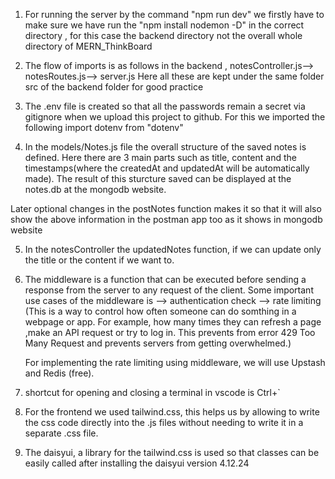 1. For running the server by the command "npm run dev" we firstly have to make sure we have run the "npm install nodemon -D" in the correct directory , for this case the backend directory not the overall whole directory of MERN_ThinkBoard

2. The flow of imports is as follows in the backend ,
   notesController.js--> notesRoutes.js--> server.js
   Here all these are kept under the same folder src of the backend folder for good practice

3. The .env file is created so that all the passwords remain a secret via gitignore when we upload this project to github.
   For this we imported the following
   import dotenv from "dotenv"

4. In the models/Notes.js file the overall structure of the saved notes is defined. Here there are 3 main parts such as title, content and the timestamps(where the createdAt and updatedAt will be automatically made). The result of this sturcture saved can be displayed at the notes.db at the mongodb website.

Later optional changes in the postNotes function makes it so that it will also show the above information in the postman app too as it shows in mongodb website

5. In the notesController the updatedNotes function, if we can update only the title or the content if we want to.

6. The middleware is a function that can be executed before sending a response from the server to any request of the client. Some important use cases of the middleware is
   --> authentication check
   --> rate limiting (This is a way to control how often someone can do somthing in a webpage or app. For example, how many times they can refresh a page ,make an API request or try to log in. This prevents from error 429 Too Many Request and prevents servers from getting overwhelmed.)

   For implementing the rate limiting using middleware, we will use Upstash and Redis (free).

7. shortcut for opening and closing a terminal in vscode is Ctrl+`

8. For the frontend we used tailwind.css, this helps us by allowing to write the css code directly into the .js files without needing to write it in a separate .css file.

9. The daisyui, a library for the tailwind.css is used so that classes can be easily called after installing the daisyui version 4.12.24
